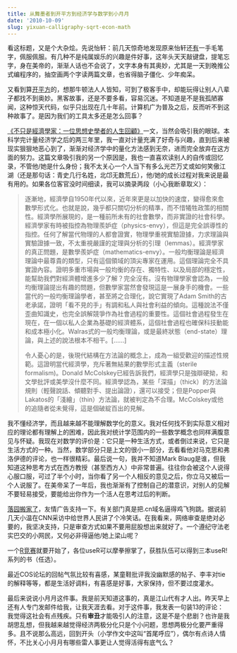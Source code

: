 ```yaml
---
title: 从舞墨者到开平方到经济学与数学到小月月
date: '2010-10-09'
slug: yixuan-calligraphy-sqrt-econ-math
---
```


看这标题，又是个大杂烩。先说怡轩：前几天惊奇地发现原来怡轩还[有](http://yixuan.cos.name/cn/2010/10/maple-singing-ink-waving)一手毛笔字，佩服佩服。有几种不是纯属娱乐的兴趣是件好事，这年头天天敲键盘，提笔忘字，身在美帝的，渐渐人话也不会说了，文字本身有其奥妙，尤其是一天到晚推公式编程序的，抽空画两个字读两篇文章，也省得脑子僵化、少年痴呆。

又看到算[开平方](http://www.matrix67.com/blog/archives/362)的，想那牛顿法人人皆知，可到了极客手中，却能玩得让别人八辈子都找不到奥妙。黑客故事，还是不要多看，容易沉迷。不知道是不是我孤陋寡闻，这种惊天代码，似乎只出现在几十年前。计算机广为普及之后，反而听不到这种故事了。是因为我们的工具太多还是怎么回事？

[《不只是經濟學家：一位思想史學者的人生回顧》](http://blog.ylib.com/lai/Archives/2010/10/04/16660)一文，当然会吸引我的眼球。本科学完计量经济学之后的两三年里，我一直对计量充满了好奇与兴趣，直到后来被现实狠狠地恶心到了，渐渐对经济学中的量化方法感到无奈，进而完全放弃在这方面的努力。这篇文章吸引我的另一个原因是，我也一直喜欢读别人的自传或回忆录，不管他/她是什么身份；我不太关心一个人当下有多么光芒万丈或如何笑傲江湖（还是那句话：青史几行名姓，北邙无数荒丘），他/她的成长过程对我来说是最有用的。如果各位客官没时间细读，我可以摘录两段（小心我断章取义）：

> 逐漸地，經濟學自1950年代以來，近年來更是以加快的速度，變得愈來愈數學形式化。也就是說，幾乎都只關切分析的精準，而不惜犧牲政策的相關性。經濟學所展現的，是一種前所未有的社會數學，而非實證的社會科學。經濟學家有時被指控為物理羨妒症（physics-envy），但這是完全誤導性的指控。任何了解當代物理的人都會證實，物理學重視實驗證據，力求理論與實驗證據一致，不太重視嚴謹的定理與分析的引理（lemmas）。經濟學家的真正問題，是數學羨妒症（mathematics-envy）。一般均衡理論是經濟理論中最尊貴的類型，只有這個領域的頂尖專家在運用。這個理論完全不具實證內容。證明多重市場與一般均衡的存在、獨特性、以及局部的穩定性，能幫助我們對經濟體增進多少了解？完全沒有。沒有物理學家會認為，一般均衡理論提出有趣的問題，但數學家當然會發現這是一展身手的機會。一些當代的一般均衡理論學者，甚至將之合理化，說它實現了Adam Smith的古老承諾，證明「看不見的手」有調和私人與社會利益的傾向。這種說法不僅歪曲知識史，也完全誤解競爭作為社會過程的重要性。這個社會過程發生在現在，在一個以私人企業為基礎的經濟體系，這個社會過程也確保科技動能和成本極小化。Walras式的一般均衡理論，或是最終狀態（end-state）理論，與上述的說法根本不相干。[……]
> 
> 令人憂心的是，後現代結構在方法論的概念上，成為一組受歡迎的描述性規範。這證明當代經濟學，充斥著無結果的數學形式主義（sterile formalism)。Donald McColskey已經告訴我們，經濟學只是強辯硬拗，和文學批評或美學沒什麼不同。經濟學認為，某些「深描」（thick）的方法論規則（輕聲說話、傾聽對手、提出論證），還可以接受；但是Popper與Lakatos的「淺繪」（thin）方法論，就被判定為不合理。McColskey或他的追隨者從未覺得，這是個破綻百出的見解。

我不懂经济学，而且越来越不能理解数学化的意义。我对任何找不到实际意义相对应的理论都有理解上的困难，因此我对统计学范围内的一些数学概念也同样满腹意见与怀疑。我现在对数学的评价是：它只是一种生活方式，或者倒过来说，它只是生活方式的一种。当然，数学部分只是上文的很小一部分，去看看他对马克思和弗洛伊德的评论，也一样很精彩。最后说一句，我并不知道Mark Blaug是谁，但我知道这种思考方式在西方教授（甚至西方人）中非常普遍。往往你会被这个人说得心服口服，可过了半个小时，当你看了另一个人相反的意见之后，你立马又被后一个人说服了。在美帝呆了一年后，我也渐渐有了控制自己的潜意识，对别人的见解不要轻易接受，要能给出你作为一个活人在思考过后的判断。

[落园搬家了](http://www.loyhome.com/1029.html)，友情广告支持一下。有关部门真是把.cn域名逼得鸡飞狗跳。据说前几天小温在CNN采访中给世界人民讲了个冷笑话。在我看来，网络审查是绝对必要的，我坚决支持，只是审查方式如果不要用屁股想出来就好了。一个遵纪守法老实巴交的小网民，又何必非得逼他/她上梁山呢？

一个[R竞赛](http://www.dataists.com/2010/10/using-data-tools-to-find-data-tools-the-yo-dawg-of-data-hacking/)就要开始了，各位useR可以摩拳擦掌了，获胜队伍可以得到三本useR!系列的书（任选）。

最近COS论坛的回帖气氛比较有喜感，某童鞋批评我没幽默感的帖子、李丰对tie的解释等等，都是生活好调料，有喜感是好事，大家保持，但不要过度灌水。

最后来说说小月月这件事。我是前天知道这事的，真是江山代有才人出。昨天早上还有人专门发邮件给我，让我天涯去看。对于这件事，我发表一句装13的评论：我觉得这社会有点残疾。只有**审丑**才能吸引人的注意，这是不是个悲剧？也许是我胡思乱想，但我越来越觉得经济两极分化只是个小问题，思想两极分化要严重得多。且不说那么高远，回到开头（小学作文中这叫“首尾呼应”），偶尔有点诗人情怀，不比关心小月月有哪些雷人事更让人觉得活得有底气么？
